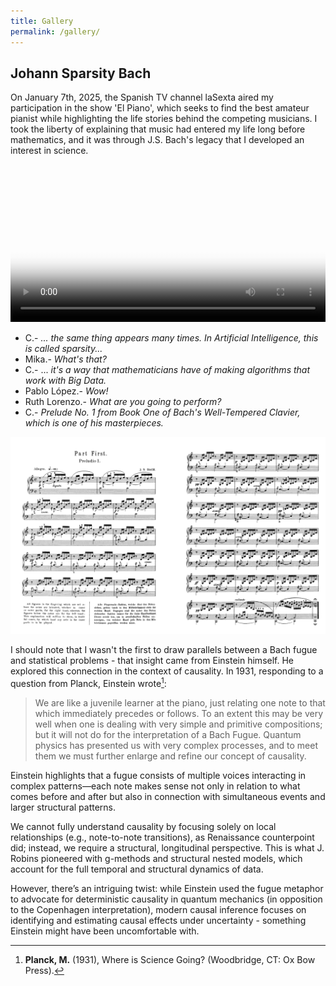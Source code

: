 ```yaml
---
title: Gallery
permalink: /gallery/
---
```


## Johann Sparsity Bach

On January 7th, 2025, the Spanish TV channel laSexta aired my participation in the show 'El Piano', which seeks to find the best amateur pianist while highlighting the life stories behind the competing musicians.  I took the liberty of explaining that music had entered my life long before mathematics, and it was through J.S. Bach's legacy that I developed an interest in science.

<div style="max-width: 100%; margin: auto;">
    <video controls style="width: 100%; height: auto;" poster="{{ '/assets/images/thumb.png' | relative_url }}">
        <source src="{{ '/assets/videos/sparsity.mp4' | relative_url }}" type="video/mp4">
        Your browser does not support the video tag.
    </video>
</div>

* C.- _... the same thing appears many times. In Artificial Intelligence, this is called sparsity..._
* Mika.- _What's that?_
* C.- ... _it's a way that mathematicians have of making algorithms that work with Big Data._
* Pablo López.- _Wow!_
* Ruth Lorenzo.- _What are you going to perform?_
* C.- _Prelude No. 1 from Book One of Bach's Well-Tempered Clavier, which is one of his masterpieces._

![My Image](/assets/images/prelude.png)

I should note that I wasn't the first to draw parallels between a Bach fugue and statistical problems - that insight came from Einstein himself. He explored this connection in the context of causality. In 1931, responding to a question from Planck, Einstein wrote[^1]:

> We are like a juvenile learner at the piano, just relating one note to that which immediately precedes or follows. To an extent this may be very well when one is dealing with very simple and primitive compositions; but it will not do for the interpretation of a Bach Fugue. Quantum physics has presented us with very complex processes, and to meet them we must further enlarge and refine our concept of causality.

[^1]: **Planck, M.** (1931), Where is Science Going? (Woodbridge, CT: Ox Bow Press).


Einstein highlights that a fugue consists of multiple voices interacting in complex patterns—each note makes sense not only in relation to what comes before and after but also in connection with simultaneous events and larger structural patterns. 

We cannot fully understand causality by focusing solely on local relationships (e.g., note-to-note transitions), as Renaissance counterpoint did; instead, we require a structural, longitudinal perspective. This is what J. Robins pioneered with g-methods and structural nested models, which account for the full temporal and structural dynamics of data.

However, there’s an intriguing twist: while Einstein used the fugue metaphor to advocate for deterministic causality in quantum mechanics (in opposition to the Copenhagen interpretation), modern causal inference focuses on identifying and estimating causal effects under uncertainty - something Einstein might have been uncomfortable with. 



<!-- Add more videos, images, or text as needed -->
